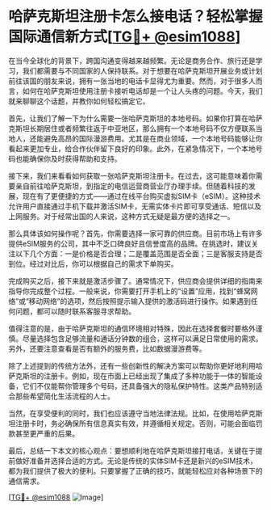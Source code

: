 # 哈萨克斯坦注册卡怎么接电话？轻松掌握国际通信新方式[[TG💪+ @esim1088](https://t.me/s/esim1088)]

在当今全球化的背景下，跨国沟通变得越来越频繁。无论是商务合作、旅行还是学习，我们都需要与不同国家的人保持联系。对于想要在哈萨克斯坦开展业务或计划前往该国的朋友来说，拥有一张当地的电话卡显得尤为重要。然而，对于很多人而言，如何在哈萨克斯坦使用注册卡接听电话却是一个让人头疼的问题。今天，我们就来聊聊这个话题，并教你如何轻松搞定它。

首先，让我们了解一下为什么需要一张哈萨克斯坦的本地号码。如果你打算在哈萨克斯坦长期居住或者频繁往返于中亚地区，那么拥有一个本地号码不仅方便联系当地人，还能避免高昂的国际漫游费用。尤其是在商业领域，一个本地号码能够让你看起来更加专业，给合作伙伴留下良好的印象。此外，在紧急情况下，一个本地号码也能确保你及时获得帮助和支持。

接下来，我们来看看如何获取一张哈萨克斯坦注册卡。在过去，这可能意味着你需要亲自前往哈萨克斯坦，到指定的电信运营商营业厅办理手续。但随着科技的发展，现在有了更便捷的方式——通过在线平台购买虚拟SIM卡（eSIM）。这种技术允许用户直接通过手机下载并激活SIM卡，无需实体卡片即可享受通话、短信以及上网服务。对于经常出国的人来说，这种方式无疑是最方便的选择之一。

那么具体该如何操作呢？首先，你需要选择一家可靠的供应商。目前市场上有许多提供eSIM服务的公司，其中不乏口碑良好且信誉度高的品牌。在挑选时，建议关注以下几个方面：一是价格是否合理；二是覆盖范围是否全面；三是客服支持是否到位。经过对比后，你可以根据自己的需求下单购买。

完成购买之后，接下来就是激活步骤了。通常情况下，供应商会提供详细的指南来指导你完成整个过程。一般来说，你需要打开手机上的“设置”应用，找到“蜂窝网络”或“移动网络”的选项，然后按照提示输入提供的激活码进行操作。如果遇到任何问题，都可以随时联系客服寻求帮助。

值得注意的是，由于哈萨克斯坦的通信环境相对特殊，因此在选择套餐时要格外谨慎。尽量选择包含足够流量和通话分钟数的组合，这样可以满足日常使用的需求。另外，还要注意查看是否有额外的服务费，比如数据漫游费等。

除了上述提到的传统方法外，还有一些创新性的解决方案可以帮助你更好地利用哈萨克斯坦的注册卡。例如，现在市面上已经出现了集成了多种功能于一体的智能设备，它们不仅能帮你管理多个号码，还具备强大的隐私保护特性。这类产品特别适合那些希望简化生活流程的人士。

当然，在享受便利的同时，我们也应该遵守当地法律法规。比如，在使用哈萨克斯坦注册卡时，务必确保所有信息真实有效，并遵循相关规定。否则，可能会面临罚款甚至更严重的后果。

最后，总结一下本文的核心观点：要想顺利地在哈萨克斯坦接打电话，关键在于提前做好准备并选择合适的方式。无论是传统的实体SIM卡还是新兴的eSIM技术，都为我们提供了极大的便利。只要掌握了正确的技巧，就能轻松应对各种场景下的通信需求。

[[TG💪+ @esim1088](https://t.me/s/esim1088) ![Image](https://i.postimg.cc/4NQfJmqS/Snipaste-2025-05-13-00-14-12.png)]